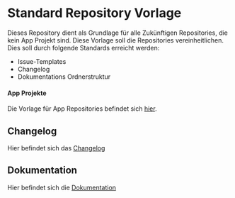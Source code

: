 # Standard Repository Vorlage

Dieses Repository dient als Grundlage für alle Zukünftigen Repositories, die kein App Projekt sind. Diese Vorlage soll die Repositories vereinheitlichen. Dies soll durch folgende Standards erreicht werden:

- Issue-Templates
- Changelog
- Dokumentations Ordnerstruktur

#### App Projekte
Die Vorlage für App Repositories befindet sich [hier](https://github.com/minova-afis/aero.minova.default.template.app).

## Changelog

Hier befindet sich das [Changelog](https://github.com/minova-afis/aero.minova.default.template/blob/main/Changelog.md)

## Dokumentation

Hier befindet sich die [Dokumentation](https://github.com/minova-afis/aero.minova.default.template/blob/main/doc/app/app-overview.md)
